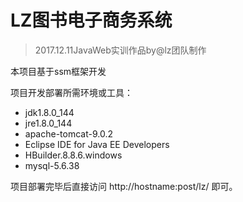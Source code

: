 LZ图书电子商务系统
==========

> 2017.12.11JavaWeb实训作品by@lz团队制作

本项目基于ssm框架开发

项目开发部署所需环境或工具：

 - jdk1.8.0_144
 - jre1.8.0_144
 - apache-tomcat-9.0.2
 - Eclipse IDE for Java EE Developers
 - HBuilder.8.8.6.windows
 - mysql-5.6.38

项目部署完毕后直接访问 http://hostname:post/lz/ 即可。